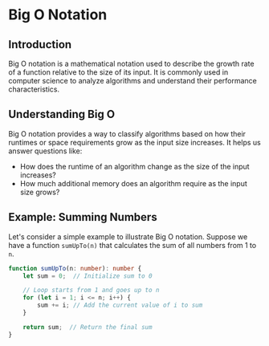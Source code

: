 # Big O Notation

## Introduction

Big O notation is a mathematical notation used to describe the growth rate of a function relative to the size of its input. It is commonly used in computer science to analyze algorithms and understand their performance characteristics.

## Understanding Big O

Big O notation provides a way to classify algorithms based on how their runtimes or space requirements grow as the input size increases. It helps us answer questions like:

- How does the runtime of an algorithm change as the size of the input increases?
- How much additional memory does an algorithm require as the input size grows?

## Example: Summing Numbers

Let's consider a simple example to illustrate Big O notation. Suppose we have a function `sumUpTo(n)` that calculates the sum of all numbers from 1 to `n`.

```typescript
function sumUpTo(n: number): number {
    let sum = 0;  // Initialize sum to 0

    // Loop starts from 1 and goes up to n
    for (let i = 1; i <= n; i++) {
        sum += i; // Add the current value of i to sum
    }

    return sum;  // Return the final sum
}
